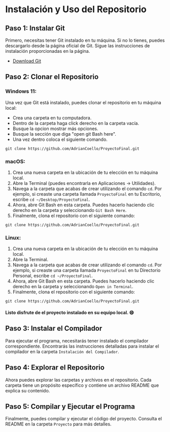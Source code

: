 # Instalación y Uso del Repositorio

## Paso 1: Instalar Git

Primero, necesitas tener Git instalado en tu máquina. Si no lo tienes, puedes descargarlo desde la página oficial de Git. Sigue las instrucciones de instalación proporcionadas en la página.

- [Download Git](https://git-scm.com/downloads)

## Paso 2: Clonar el Repositorio
### Windows 11:

Una vez que Git está instalado, puedes clonar el repositorio en tu máquina local: 
- Crea una carpeta en tu computadora. 
- Dentro de la carpeta haga click derecho en la carpeta vacía.
- Busque la opcion mostrar más opciones.
- Busque la sección que diga "open git Bash here".
- Una vez dentro coloca el siguiente comando.

```
git clone https://github.com/AdrianCoello/ProyectoFinal.git

```

### macOS:

1. Crea una nueva carpeta en la ubicación de tu elección en tu máquina local.
2. Abre la Terminal (puedes encontrarla en Aplicaciones -> Utilidades).
3. Navega a la carpeta que acabas de crear utilizando el comando `cd`. Por ejemplo, si creaste una carpeta llamada `ProyectoFinal` en tu Escritorio, escribe `cd ~/Desktop/ProyectoFinal`.
4. Ahora, abre Git Bash en esta carpeta. Puedes hacerlo haciendo clic derecho en la carpeta y seleccionando `Git Bash Here`.
5. Finalmente, clona el repositorio con el siguiente comando:

```
git clone https://github.com/AdrianCoello/ProyectoFinal.git

```

### Linux:

1. Crea una nueva carpeta en la ubicación de tu elección en tu máquina local.
2. Abre la Terminal.
3. Navega a la carpeta que acabas de crear utilizando el comando `cd`. Por ejemplo, si creaste una carpeta llamada `ProyectoFinal` en tu Directorio Personal, escribe `cd ~/ProyectoFinal`.
4. Ahora, abre Git Bash en esta carpeta. Puedes hacerlo haciendo clic derecho en la carpeta y seleccionando `Open in Terminal`.
5. Finalmente, clona el repositorio con el siguiente comando:

```
git clone https://github.com/AdrianCoello/ProyectoFinal.git

```

#### **Listo** disfrute de el proyecto instalado en su equipo local. :smile:

## Paso 3: Instalar el Compilador

Para ejecutar el programa, necesitarás tener instalado el compilador correspondiente. Encontrarás las instrucciones detalladas para instalar el compilador en la carpeta `Instalación del Compilador`.

## Paso 4: Explorar el Repositorio

Ahora puedes explorar las carpetas y archivos en el repositorio. Cada carpeta tiene un propósito específico y contiene un archivo README que explica su contenido.

## Paso 5: Compilar y Ejecutar el Programa

Finalmente, puedes compilar y ejecutar el código del proyecto. Consulta el README en la carpeta `Proyecto` para más detalles.

